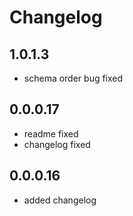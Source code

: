 # Changelog

## 1.0.1.3
 - schema order bug fixed

## 0.0.0.17
 - readme fixed
 - changelog fixed

## 0.0.0.16
 - added changelog